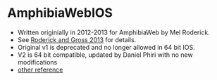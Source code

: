 # AmphibiaWebIOS
- Written originially in 2012-2013 for AmphibiaWeb by Mel Roderick.    
- See [Roderick and Gross 2013](http://www.herpetologynotes.seh-herpetology.org/Volume7_PDFs/Roderick_HerpetologyNotes_volume7_pages109-113.pdf) for details.    
- Original v1 is deprecated and no longer allowed in 64 bit IOS.
- V2 is 64 bit compatible, updated by Daniel Phiri with no new modifications
- [other reference](https://amphibiaweb.org/about/berkeley_studenttechfund.html)
